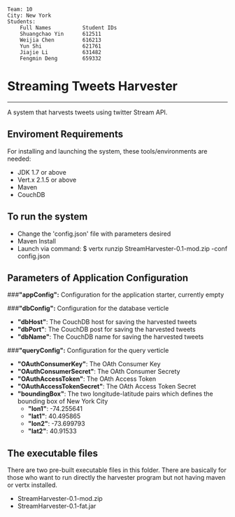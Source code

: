     Team: 10
    City: New York
    Students: 
    	Full Names  		Student IDs
   		Shuangchao Yin  	612511
    	Weijia Chen  		616213
    	Yun Shi  			621761
    	Jiajie Li 			631482
    	Fengmin Deng  		659332


# Streaming Tweets Harvester
----------
A system that harvests tweets using twitter Stream API.

## Enviroment Requirements ##
For installing and launching the system, these tools/environments are needed:

- JDK 1.7 or above
- Vert.x 2.1.5 or above
- Maven
- CouchDB

## To run the system ##
- Change the 'config.json' file with parameters desired
- Maven Install
- Launch via command: $ vertx runzip StreamHarvester-0.1-mod.zip -conf config.json

## Parameters of Application Configuration ##

###**"appConfig":** Configuration for the application starter, currently empty

###**"dbConfig":** Configuration for the database verticle
- **"dbHost"**: The CouchDB host for saving the harvested tweets
- **"dbPort"**: The CouchDB post for saving the harvested tweets
- **"dbName"**: The CouchDB name for saving the harvested tweets

###**"queryConfig":** Configuration for the query verticle
- **"OAuthConsumerKey"**: The OAth Consumer Key
- **"OAuthConsumerSecret"**: The OAth Consumer Secrety
- **"OAuthAccessToken"**: The OAth Access Token
- **"OAuthAccessTokenSecret"**: The OAth Access Token Secret
- **"boundingBox"**: The two longitude-latitude pairs which defines the bounding box of New York City
  - **"lon1"**: -74.255641
  - **"lat1"**: 40.495865
  - **"lon2"**: -73.699793
  - **"lat2"**: 40.91533

## The executable files ##
There are two pre-built executable files in this folder. There are basically for those who want to run directly the harvester program but not having maven or vertx installed.

- StreamHarvester-0.1-mod.zip
- StreamHarvester-0.1-fat.jar

